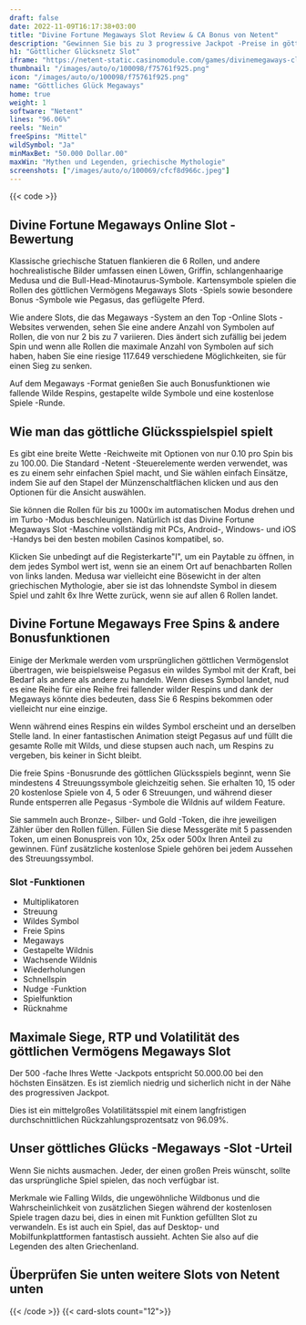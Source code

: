 ```yaml
---
draft: false
date: 2022-11-09T16:17:38+03:00
title: "Divine Fortune Megaways Slot Review & CA Bonus von Netent"
description: "Gewinnen Sie bis zu 3 progressive Jackpot -Preise in göttlichen Fortune -Megaways von Netent. Bis zu 117.649 Wege zum Gewinnen! Lesen Sie unsere vollständige Bewertung für Regeln, RTP, Funktionen und mehr."
h1: "Göttlicher Glücksnetz Slot"
iframe: "https://netent-static.casinomodule.com/games/divinemegaways-client/game/divinemegaways-client.xhtml?launchType=iframe&iframeSandbox=allow-scripts%20allow-popups%20allow-popups-to-escape-sandbox%20allow-top-navigation%20allow-top-navigation-by-user-activation%20allow-same-origin%20allow-forms%20allow-pointer-lock&applicationType=browser&gameId=divinemegaways_not_mobile&server=https%3A%2F%2Fnetent-game.casinomodule.com%2F&lang=en&sessId=DEMO-2595223634-EUR&operatorId=netent&statisticEndpointURL=https://gcl-int.netentcdn.com/gcs/reportData&logsId=303da01e-4a2a-46fd-849d-48388c1f40fa&loadStarted=1608116593604&giOperatorConfig=%7B%22staticServer%22%3A%22https%3A%2F%2Fnetent-static.casinomodule.com%2F%22%2C%22targetElement%22%3A%22netentgame%22%2C%22launchType%22%3A%22iframe%22%2C%22iframeSandbox%22%3A%22allow-scripts%20allow-popups%20allow-popups-to-escape-sandbox%20allow-top-navigation%20allow-top-navigation-by-user-activation%20allow-same-origin%20allow-forms%20allow-pointer-lock%22%2C%22applicationType%22%3A%22browser%22%2C%22gameId%22%3A%22divinemegaways_not_mobile%22%2C%22server%22%3A%22https%3A%2F%2Fnetent-game.casinomodule.com%2F%22%2C%22lang%22%3A%22en%22%2C%22sessId%22%3A%22DEMO-2595223634XXXX%22%2C%22operatorId%22%3A%22netent%22%7D&casinourl=https://games.netent.com&loadSeqNo=0"
thumbnail: "/images/auto/o/100098/f75761f925.png"
icon: "/images/auto/o/100098/f75761f925.png"
name: "Göttliches Glück Megaways"
home: true
weight: 1
software: "Netent"
lines: "96.06%"
reels: "Nein"
freeSpins: "Mittel"
wildSymbol: "Ja"
minMaxBet: "50.000 Dollar.00"
maxWin: "Mythen und Legenden, griechische Mythologie"
screenshots: ["/images/auto/o/100069/cfcf8d966c.jpeg"]
---
```


{{< code >}}<h2>Divine Fortune Megaways Online Slot -Bewertung</h2><p>Klassische griechische Statuen flankieren die 6 Rollen, und andere hochrealistische Bilder umfassen einen Löwen, Griffin, schlangenhaarige Medusa und die Bull-Head-Minotaurus-Symbole. Kartensymbole spielen die Rollen des göttlichen Vermögens Megaways Slots -Spiels sowie besondere Bonus -Symbole wie Pegasus, das geflügelte Pferd.</p><p>Wie andere Slots, die das Megaways -System an den Top -Online Slots -Websites verwenden, sehen Sie eine andere Anzahl von Symbolen auf Rollen, die von nur 2 bis zu 7 variieren. Dies ändert sich zufällig bei jedem Spin und wenn alle Rollen die maximale Anzahl von Symbolen auf sich haben, haben Sie eine riesige 117.649 verschiedene Möglichkeiten, sie für einen Sieg zu senken.</p><p>Auf dem Megaways -Format genießen Sie auch Bonusfunktionen wie fallende Wilde Respins, gestapelte wilde Symbole und eine kostenlose Spiele -Runde.</p><h2>Wie man das göttliche Glücksspielspiel spielt</h2><p>Es gibt eine breite Wette -Reichweite mit Optionen von nur 0.10 pro Spin bis zu 100.00. Die Standard -Netent -Steuerelemente werden verwendet, was es zu einem sehr einfachen Spiel macht, und Sie wählen einfach Einsätze, indem Sie auf den Stapel der Münzenschaltflächen klicken und aus den Optionen für die Ansicht auswählen.</p><p>Sie können die Rollen für bis zu 1000x im automatischen Modus drehen und im Turbo -Modus beschleunigen. Natürlich ist das Divine Fortune Megaways Slot -Maschine vollständig mit PCs, Android-, Windows- und iOS -Handys bei den besten mobilen Casinos kompatibel, so.</p><p>Klicken Sie unbedingt auf die Registerkarte"I", um ein Paytable zu öffnen, in dem jedes Symbol wert ist, wenn sie an einem Ort auf benachbarten Rollen von links landen. Medusa war vielleicht eine Bösewicht in der alten griechischen Mythologie, aber sie ist das lohnendste Symbol in diesem Spiel und zahlt 6x Ihre Wette zurück, wenn sie auf allen 6 Rollen landet.</p><h2>Divine Fortune Megaways Free Spins & andere Bonusfunktionen</h2><p>Einige der Merkmale werden vom ursprünglichen göttlichen Vermögenslot übertragen, wie beispielsweise Pegasus ein wildes Symbol mit der Kraft, bei Bedarf als andere als andere zu handeln. Wenn dieses Symbol landet, nud es eine Reihe für eine Reihe frei fallender wilder Respins und dank der Megaways könnte dies bedeuten, dass Sie 6 Respins bekommen oder vielleicht nur eine einzige.</p><p>Wenn während eines Respins ein wildes Symbol erscheint und an derselben Stelle land. In einer fantastischen Animation steigt Pegasus auf und füllt die gesamte Rolle mit Wilds, und diese stupsen auch nach, um Respins zu vergeben, bis keiner in Sicht bleibt.</p><p>Die freie Spins -Bonusrunde des göttlichen Glücksspiels beginnt, wenn Sie mindestens 4 Streuungssymbole gleichzeitig sehen. Sie erhalten 10, 15 oder 20 kostenlose Spiele von 4, 5 oder 6 Streuungen, und während dieser Runde entsperren alle Pegasus -Symbole die Wildnis auf wildem Feature.</p><p>Sie sammeln auch Bronze-, Silber- und Gold -Token, die ihre jeweiligen Zähler über den Rollen füllen. Füllen Sie diese Messgeräte mit 5 passenden Token, um einen Bonuspreis von 10x, 25x oder 500x Ihren Anteil zu gewinnen. Fünf zusätzliche kostenlose Spiele gehören bei jedem Aussehen des Streuungssymbol.</p><h3>
Slot -Funktionen</h3><ul>
<li></span>
Multiplikatoren</li>
<li></span>
Streuung</li>
<li></span>
Wildes Symbol</li>
<li></span>
Freie Spins</li>
<li></span>
Megaways</li>
<li></span>
Gestapelte Wildnis</li>
<li></span>
Wachsende Wildnis</li>
<li></span>
Wiederholungen</li>
<li></span>
Schnellspin</li>
<li></span>
Nudge -Funktion</li>
<li></span>
Spielfunktion</li>
<li></span>
Rücknahme</li></ul><h2>Maximale Siege, RTP und Volatilität des göttlichen Vermögens Megaways Slot</h2><p>Der 500 -fache Ihres Wette -Jackpots entspricht 50.000.00 bei den höchsten Einsätzen. Es ist ziemlich niedrig und sicherlich nicht in der Nähe des progressiven Jackpot.</p><p>Dies ist ein mittelgroßes Volatilitätsspiel mit einem langfristigen durchschnittlichen Rückzahlungsprozentsatz von 96.09%.</p><h2>Unser göttliches Glücks -Megaways -Slot -Urteil</h2><p>Wenn Sie nichts ausmachen. Jeder, der einen großen Preis wünscht, sollte das ursprüngliche Spiel spielen, das noch verfügbar ist.</p><p>Merkmale wie Falling Wilds, die ungewöhnliche Wildbonus und die Wahrscheinlichkeit von zusätzlichen Siegen während der kostenlosen Spiele tragen dazu bei, dies in einen mit Funktion gefüllten Slot zu verwandeln. Es ist auch ein Spiel, das auf Desktop- und Mobilfunkplattformen fantastisch aussieht. Achten Sie also auf die Legenden des alten Griechenland.</p><h2>Überprüfen Sie unten weitere Slots von Netent unten</h2>{{< /code >}}
{{< card-slots count="12">}}